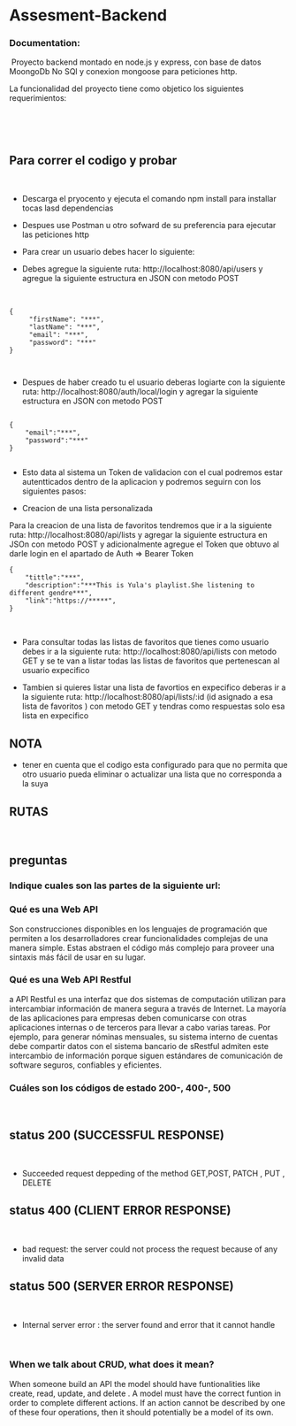 # Assesment-Backend

### Documentation:
​
Proyecto backend montado en node.js y express, con base de datos MoongoDb No SQl y conexion mongoose para peticiones http.

La funcionalidad del proyecto tiene como objetico los siguientes requerimientos:


​

​
## Para correr el codigo y probar 
​
- Descarga el pryocento y ejecuta el comando npm install para installar tocas lasd dependencias

- Despues use Postman u otro sofward de su preferencia para ejecutar las peticiones http

- Para crear un usuario debes hacer lo siguiente:

- Debes agregue la siguiente ruta: http://localhost:8080/api/users y agregue la siguiente estructura en JSON con metodo POST
 
​
```
{
     "firstName": "***",
     "lastName": "***",
     "email": "***",
     "password": "***"
}
    
    
 ```
    
- Despues de haber creado tu el usuario deberas logiarte con la siguiente ruta: http://localhost:8080/auth/local/login y agregar la siguiente estructura en JSON con metodo POST
​
```
​
{
    "email":"***",
    "password":"***"
}
​
```
- Esto data al sistema un Token de validacion con el cual podremos estar autentticados dentro de la aplicacion y podremos seguirn con los siguientes pasos:

- Creacion de una lista personalizada 

Para la creacion de una lista de favoritos tendremos que ir a la siguiente ruta: http://localhost:8080/api/lists y agregar la siguiente estructura en JSOn con metodo POST y adicionalmente agregue el Token que obtuvo al darle login en el apartado de Auth => Bearer Token 


```
{
    "tittle":"***",
    "description":"***This is Yula's playlist.She listening to different gendre***",
    "link":"https://*****",
}
```
​
- Para consultar todas las listas de favoritos que tienes como usuario debes ir a la siguiente ruta: http://localhost:8080/api/lists con metodo GET y se te van a listar todas las listas de favoritos que pertenescan al usuario expecifico 

- Tambien si quieres listar una lista de favortios en expecifico deberas ir a la siguiente ruta: http://localhost:8080/api/lists/:id (id asignado a esa lista de favoritos ) con metodo GET y tendras como respuestas solo esa lista en expecifico 

## NOTA 

- tener en cuenta que el codigo esta configurado para que no permita que otro usuario pueda eliminar o actualizar una lista que no corresponda a la suya 

## RUTAS
​
​




## preguntas

### Indique cuales son las partes de la siguiente url:



### Qué es una Web API

Son construcciones disponibles en los lenguajes de programación que permiten a los desarrolladores crear funcionalidades complejas de una manera simple. Estas abstraen el código más complejo para proveer una sintaxis más fácil de usar en su lugar.


### Qué es una Web API Restful 

a API Restful  es una interfaz que dos sistemas de computación utilizan para intercambiar información de manera segura a través de Internet. La mayoría de las aplicaciones para empresas deben comunicarse con otras aplicaciones internas o de terceros para llevar a cabo varias tareas. Por ejemplo, para generar nóminas mensuales, su sistema interno de cuentas debe compartir datos con el sistema bancario de sRestful  admiten este intercambio de información porque siguen estándares de comunicación de software seguros, confiables y eficientes.
​
### Cuáles son los códigos de estado 200-, 400-, 500

​
## status 200 (SUCCESSFUL RESPONSE)
​
  - Succeeded request deppeding of the method GET,POST, PATCH , PUT , DELETE 
​
​
## status 400 (CLIENT ERROR RESPONSE)
​
  - bad request: the server could not process the request because of any invalid data 
​
## status 500 (SERVER ERROR RESPONSE)
​
​
  - Internal server error : the server found and error that it  cannot handle
​

​
### When we talk about CRUD, what does it mean?
When someone build an API  the model should have funtionalities like create, read, update, and delete . A model must have the correct funtion in order to complete different actions. If an action cannot be described by one of these four operations, then it should potentially be a model of its own.
​